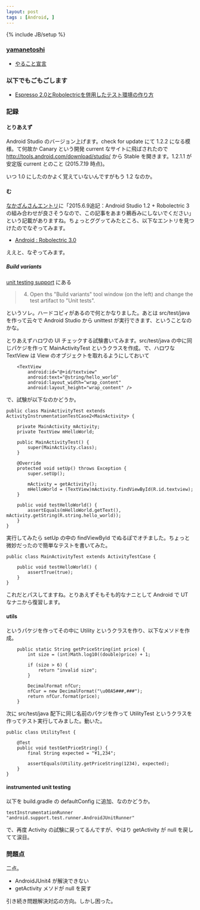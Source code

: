 ```yaml
---
layout: post
tags : [Android, ]
---
```

{% include JB/setup %}

### [yamanetoshi](https://yamanetoshi.github.io/)

* [やること宣言](https://github.com/OkinawaDevOps/okinawadevops.github.com/issues/138)

### 以下でもごもごします

- [Espresso 2.0とRobolectricを併用したテスト環境の作り方](http://qiita.com/Nkzn/items/d5f30bfe31bdf329860b)

### 記録

#### とりあえず

Android Studio のバージョン上げます。check for update にて 1.2.2 になる模様。て何故か Canary という開発 current なサイトに飛ばされたので http://tools.android.com/download/studio/ から Stable を開きます。1.2.1.1 が安定版 current とのこと (2015.7.19 時点)。 

いつ 1.0 にしたのかよく覚えていないんですがもう 1.2 なのか。

#### む

[なかざんさんエントリ](http://qiita.com/Nkzn/items/d5f30bfe31bdf329860b)に「2015.6.9追記：Android Studio 1.2 + Robolectric 3の組み合わせが良さそうなので、この記事をあまり鵜呑みにしないでください」という記載がありますね。ちょっとググッてみたところ、以下なエントリを見つけたのでなぞってみます。

- [Android : Robolectric 3.0](http://yuki312.blogspot.jp/2015/05/android-robolectric-30.html)

ええと、なぞってみます。

##### Build variants

[unit testing support](http://tools.android.com/tech-docs/unit-testing-support) にある

> 4. Open ths "Build variants" tool window (on the left) and change the test artifact to "Unit tests".

というソレ。ハードコピィがあるので何とかなりました。あとは src/test/java を作って云々で Android Studio から unittest が実行できます、ということなのかな。

とりあえずハロワの UI チェックする試験書いてみます。src/test/java の中に同じパケジを作って MainActivityTest というクラスを作成。で、ハロワな TextView は View のオブジェクトを取れるようにしておいて

```
    <TextView
        android:id="@+id/textview"
        android:text="@string/hello_world"
        android:layout_width="wrap_content"
        android:layout_height="wrap_content" />
```

で、試験が以下なのかどうか。

```
public class MainActivityTest extends ActivityInstrumentationTestCase2<MainActivity> {

    private MainActivity mActivity;
    private TextView mHelloWorld;

    public MainActivityTest() {
        super(MainActivity.class);
    }

    @Override
    protected void setUp() throws Exception {
        super.setUp();

        mActivity = getActivity();
        mHelloWorld = (TextView)mActivity.findViewById(R.id.textview);
    }

    public void testHelloWorld() {
        assertEquals(mHelloWorld.getText(), mActivity.getString(R.string.hello_world));
    }
}
```

実行してみたら setUp の中の findViewById でぬるぽでオチました。ちょっと微妙だったので簡単なテストを書いてみた。

```
public class MainActivityTest extends ActivityTestCase {

    public void testHelloWorld() {
        assertTrue(true);
    }
}
```

これだとパスしてますね。とりあえずそもそも的なナニとして Android で UT なナニから復習します。

#### utils

というパケジを作ってその中に Utility というクラスを作り、以下なメソドを作成。

```
    public static String getPriceString(int price) {
        int size = (int)Math.log10((double)price) + 1;

        if (size > 6) {
            return "invalid size";
        }

        DecimalFormat nfCur;
        nfCur = new DecimalFormat("\u00A5###,###");
        return nfCur.format(price);
    }
```

次に src/test/java 配下に同じ名前のパケジを作って UtilityTest というクラスを作ってテスト実行してみました。動いた。

```
public class UtilityTest {

    @Test
    public void testGetPriceString() {
        final String expected = "¥1,234";

        assertEquals(Utility.getPriceString(1234), expected);
    }
}
```

#### instrumented unit testing

以下を build.gradle の defaultConfig に追加、なのかどうか。

```
testInstrumentationRunner "android.support.test.runner.AndroidJUnitRunner"
```

で、再度 Activity の試験に戻ってるんですが、やはり getActivity が null を戻してて涙目。

### 問題点

二点。

- AndroidJUnit4 が解決できない
- getActivity メソドが null を戻す

引き続き問題解決対応の方向。しかし困った。
